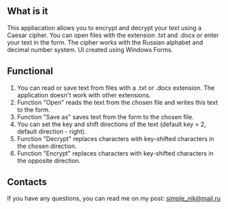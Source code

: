 What is it
-----------

This appliacation allows you to encrypt and decrypt your text using a Caesar cipher.
You can open files with the extension .txt and .docx or enter your text in the form.
The cipher works with the Russian alphabet and decimal number system.
UI created using Windows Forms.

Functional
-----------

1) You can read or save text from files with a .txt or .docx extension. The application doesn't work with other extensions.
2) Function "Open" reads the text from the chosen file and writes this text to the form.
3) Function "Save as" saves text from the form to the chosen file.
4) You can set the key and shift directions of the text (default key = 2, default direction - right).
5) Function "Decrypt" replaces characters with key-shifted characters in the chosen direction.
6) Function "Encrypt" replaces characters with key-shifted characters in the opposite direction.

Contacts
-----------

If you have any questions, you can read me on my post: simple_nik@mail.ru
